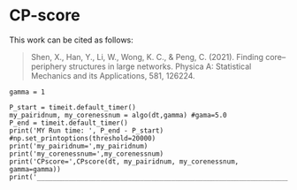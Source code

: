 # CP-score
This work can be cited as follows:
> Shen, X., Han, Y., Li, W., Wong, K. C., & Peng, C. (2021). Finding core–periphery structures in large networks. Physica A: Statistical Mechanics and its Applications, 581, 126224.
```
gamma = 1

P_start = timeit.default_timer()
my_pairidnum, my_corenessnum = algo(dt,gamma) #gama=5.0
P_end = timeit.default_timer()
print('MY Run time: ', P_end - P_start)
#np.set_printoptions(threshold=20000)
print('my_pairidnum=',my_pairidnum)
print('my_corenessnum=',my_corenessnum)
print('CPscore=',CPscore(dt, my_pairidnum, my_corenessnum, gamma=gamma))
print('____________________________________________________________________________________________________')
```
